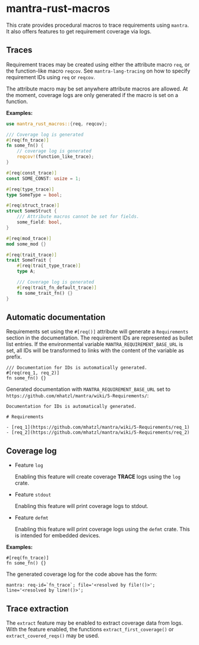 # mantra-rust-macros

This crate provides procedural macros to trace requirements using `mantra`.
It also offers features to get requirement coverage via logs.

## Traces

Requirement traces may be created using either the attribute macro `req`,
or the function-like macro `reqcov`.
See `mantra-lang-tracing` on how to specify requirement IDs using `req` or `reqcov`.

The attribute macro may be set anywhere attribute macros are allowed.
At the moment, coverage logs are only generated if the macro is set on a function.

**Examples:**

```rust
use mantra_rust_macros::{req, reqcov};

/// Coverage log is generated
#[req(fn_trace)]
fn some_fn() {
    // coverage log is generated
    reqcov!(function_like_trace);
}

#[req(const_trace)]
const SOME_CONST: usize = 1;

#[req(type_trace)]
type SomeType = bool;

#[req(struct_trace)]
struct SomeStruct {
    /// Attribute macros cannot be set for fields.
    some_field: bool,
}

#[req(mod_trace)]
mod some_mod {}

#[req(trait_trace)]
trait SomeTrait {
    #[req(trait_type_trace)]
    type A;

    /// Coverage log is generated
    #[req(trait_fn_default_trace)]
    fn some_trait_fn() {}
}
```

## Automatic documentation

Requirements set using the `#[req()]` attribute will generate a `Requirements` section in the documentation.
The requirement IDs are represented as bullet list entries.
If the environmental variable `MANTRA_REQUIREMENT_BASE_URL` is set, all IDs will be transformed to links with the content of the variable as prefix.

```
/// Documentation for IDs is automatically generated.
#[req(req_1, req_2)]
fn some_fn() {}
```

Generated documentation with `MANTRA_REQUIREMENT_BASE_URL` set to `https://github.com/mhatzl/mantra/wiki/5-Requirements/`:

```
Documentation for IDs is automatically generated.

# Requirements

- [req_1](https://github.com/mhatzl/mantra/wiki/5-Requirements/req_1)
- [req_2](https://github.com/mhatzl/mantra/wiki/5-Requirements/req_2)
```

## Coverage log

- Feature `log`

  Enabling this feature will create coverage **TRACE** logs using the `log` crate.

- Feature `stdout`

  Enabling this feature will print coverage logs to stdout.

- Feature `defmt`

  Enabling this feature will print coverage logs using the `defmt` crate.
  This is intended for embedded devices.

**Examples:**

```
#[req(fn_trace)]
fn some_fn() {}
```

The generated coverage log for the code above has the form:

```
mantra: req-id=`fn_trace`; file='<resolved by file!()>'; line='<resolved by line!()>';
```

## Trace extraction

The `extract` feature may be enabled to extract coverage data from logs.
With the feature enabled, the functions `extract_first_coverage()` or `extract_covered_reqs()` may be used.
